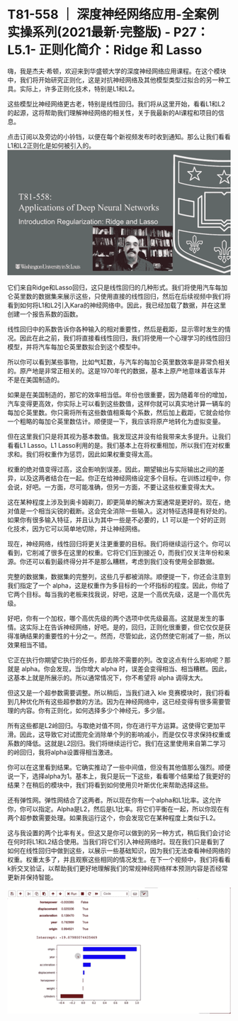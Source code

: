 # T81-558 ｜ 深度神经网络应用-全案例实操系列(2021最新·完整版) - P27：L5.1- 正则化简介：Ridge 和 Lasso 

嗨，我是杰夫·希顿，欢迎来到华盛顿大学的深度神经网络应用课程。在这个模块中，我们将开始研究正则化，这是对抗神经网络及其他模型类型过拟合的另一种工具。实际上，许多正则化技术，特别是L1和L2。

这些模型比神经网络更古老，特别是线性回归。我们将从这里开始，看看L1和L2的起源，这将帮助我们理解神经网络的相关性，关于我最新的AI课程和项目的信息。

点击订阅以及旁边的小铃铛，以便在每个新视频发布时收到通知。那么让我们看看L1和L2正则化是如何被引入的。![](img/66334a38d34a532260ca2145f0ccb84a_1.png)

它们来自Ridge和Lasso回归，这只是线性回归的几种形式。我们将使用汽车每加仑英里数的数据集来展示这些，只使用直接的线性回归，然后在后续视频中我们将看到如何将L1和L2引入Kara的神经网络中。因此，我已经加载了数据，并在这里创建一个报告系数的函数。

线性回归中的系数告诉你各种输入的相对重要性，然后是截距，显示零时发生的情况。因此在此之前，我们将直接看线性回归，我们将使用一个心理学习的线性回归模型，并将汽车每加仑英里数拟合到这个模型中。

所以你可以看到某些事物，比如气缸数，与汽车的每加仑英里数效率是非常负相关的。原产地是非常正相关的。这是1970年代的数据，基本上原产地意味着该车并不是在美国制造的。

如果是在美国制造的，那它的效率相当低。年份也很重要，因为随着年份的增加，汽车变得更高效，你实际上可以看到这些数值，这样你就可以真实地计算一辆车的每加仑英里数。你只需将所有这些数值相乘每个系数，然后加上截距，它就会给你一个粗略的每加仑英里数估计。顺便提一下，我应该将原产地转化为虚拟变量。

但在这里我们只是将其视为基本数值。我发现这并没有给我带来太多提升。让我们看看L1 Lasso。L1 Lasso利用的是。我们基本上在将权重相加，所以我们在对权重求和。我们将权重作为惩罚，因此如果权重变得太高。

权重的绝对值变得过高，这会影响到误差。因此，期望输出与实际输出之间的差异，以及这两者结合在一起。你正在给神经网络设定多个目标。在训练过程中，你会说，好吧。一方面，尽可能准确，但另一方面，不要让这些权重变得太大。

这在某种程度上涉及到奥卡姆剃刀，即更简单的解决方案通常是更好的。现在，绝对值是一个相当尖锐的截断。这会完全消除一些输入。这对特征选择是有好处的。如果你有很多输入特征，并且认为其中一些是不必要的，L1 可以是一个好的正则化技术，因为它可以简单地切除，并让神经网络。

现在，神经网络，线性回归将更关注更重要的目标。我们将继续运行这个。你可以看到，它削减了很多在这里的权重。它将它们压到接近 0，而我们仅关注年份和来源。你还可以看到最终得分并不是那么糟糕，考虑到我们没有使用全部数据。

完整的数据集，数据集的完整列，这些几乎都被消除。顺便提一下，你还会注意到我们指定了一个 alpha，这是权重作为多目标的一个坏指标的程度。因此，你给了它两个目标。每当我的老板来找我说，好吧，这是一个高优先级，这是一个高优先级。

好吧，你有一个加权，哪个高优先级的两个选项中优先级最高。这就是发生的事情。这实际上在告诉神经网络，好吧。是的，回归，正则化很重要，但它仅仅是获得准确结果的重要性的十分之一。然而，尽管如此，这仍然使它削减了一些，所以效果相当不错。

它正在执行你期望它执行的任务，即去除不需要的列。改变这点有什么影响呢？那就是 alpha。你会发现，当你增大 alpha 时，误差会变得相当、相当糟糕。因此，这基本上就是所展示的。所以通常情况下，你不希望将 alpha 调得太大。

但这又是一个超参数需要调整。所以稍后，当我们进入 kle 竞赛模块时，我们将看到几种优化所有这些超参数的方法。因为在神经网络中，这已经变得有很多需要管理的内容。你有正则化，如何选择多少个神经元，多少层。

所有这些都是L2岭回归。与取绝对值不同，你在进行平方运算。这使得它更加平滑。因此，这导致它对试图完全消除单个列的影响减小，而是仅仅寻求保持权重或系数的降低。这就是L2回归。我们将继续运行它。我们在这里使用来自第二学习的岭回归，我将alpha设置得相当激进。

你可以在这里看到结果。它确实推动了一些中间值，但没有其他值那么强烈。顺便说一下，选择alpha为1。基本上，我只是玩一下这些，看看哪个结果给了我更好的结果？在稍后的模块中，我们将看到如何使用贝叶斯优化来帮助选择这些。

还有弹性网。弹性网结合了这两者。所以现在你有一个alpha和L1比率。这允许你，你可以指定。Alpha是L2，然后是L1比率。将它们平衡在一起，所以你现在有两个超参数需要处理。如果我运行这个，你会发现它在某种程度上类似于L2。

这与我设置的两个比率有关。但这又是你可以做到的另一种方式，稍后我们会讨论在何时将L1和L2结合使用。当我们将它们引入神经网络时。现在我们只是看到了如何在线性回归中做到这些，以展示一些基础知识，因为我们无法查看神经网络的权重。权重太多了，并且观察这些相同的情况发生。在下一个视频中，我们将看看k折交叉验证，以帮助我们更好地理解我们的常规神经网络样本预测内容是否经常更新并保持智能。

![](img/66334a38d34a532260ca2145f0ccb84a_3.png)
